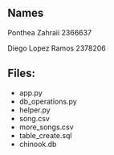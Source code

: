 ## Names

Ponthea Zahraii 2366637

Diego Lopez Ramos 2378206

## Files:

- app.py
- db_operations.py
- helper.py
- song.csv
- more_songs.csv
- table_create.sql
- chinook.db
